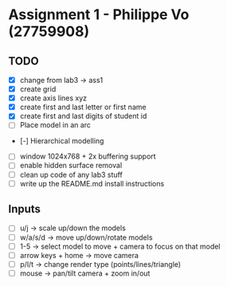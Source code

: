 # Assignment 1 - Philippe Vo (27759908)

## TODO
- [X] change from lab3 -> ass1
- [X] create grid
- [X] create axis lines xyz
- [X] create first and last letter or first name
- [X] create first and last digits of student id
- [ ] Place model in an arc 
- [-] Hierarchical modelling
- [ ] window 1024x768 + 2x buffering support
- [ ] enable hidden surface removal
- [ ] clean up code of any lab3 stuff
- [ ] write up the README.md install instructions

## Inputs
- [ ] u/j -> scale up/down the models
- [ ] w/a/s/d -> move up/down/rotate models
- [ ] 1-5 -> select model to move + camera to focus on that model
- [ ] arrow keys + home -> move camera
- [ ] p/l/t -> change render type (points/lines/triangle)
- [ ] mouse -> pan/tilt camera + zoom in/out
